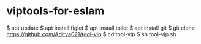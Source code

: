 # viptools-for-eslam
$ apt update $ apt install figlet $ apt install toilet $ apt install git $ git clone https://github.com/Aditya021/tool-vip $ cd tool-vip $ sh tool-vip.sh
